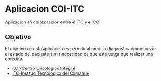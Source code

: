 # Aplicacion COI-ITC

Aplicacion en colaboracion entre el ITC y el COI

## Objetivo

El objetivo de esta aplicacion es permitir al medico diagnosticar/monitorizar
el estado del paciente sin la necesidad de que este tenga que realizar
una consulta.

- [COI-Centro Oncologico Integral](http://www.centrooncologicointegral.com/)
- [ITC-Instituo Tecnologico del Comahue](http://colegioitc.edu.ar/)
